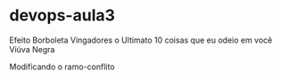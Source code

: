# devops-aula3
Efeito Borboleta
Vingadores o Ultimato
10 coisas que eu odeio em você
Viúva Negra

Modificando o ramo-conflito
